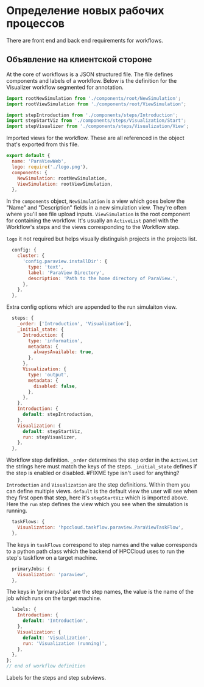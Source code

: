 # Определение новых рабочих процессов

There are front end and back end requirements for workflows.

## Объявление на клиентской стороне

At the core of workflows is a JSON structured file. The file defines components and labels of a workflow. Below is the definition for the Visualizer workflow segmented for annotation.

```js
import rootNewSimulation from './components/root/NewSimulation';
import rootViewSimulation from './components/root/ViewSimulation';

import stepIntroduction from './components/steps/Introduction';
import stepStartViz from './components/steps/Visualization/Start';
import stepVisualizer from './components/steps/Visualization/View';
```

Imported views for the workflow. These are all referenced in the object that's exported from this file.

```js
export default {
  name: 'ParaViewWeb',
  logo: require('./logo.png'),
  components: {
    NewSimulation: rootNewSimulation,
    ViewSimulation: rootViewSimulation,
  },
```

In the `components` object, `NewSimulation` is a view which goes below the "Name" and "Description" fields in a new simulation view. They're often where you'll see file upload inputs. `ViewSimulation` is the root component for containing the workflow. It's usually an `ActiveList` panel with the Workflow's steps and the views corresponding to the Workflow step.

`logo` it not required but helps visually distinguish projects in the projects list.

```js
  config: {
    cluster: {
      'config.paraview.installDir': {
        type: 'text',
        label: 'ParaView Directory',
        description: 'Path to the home directory of ParaView.',
      },
    },
  },
```

Extra config options which are appended to the run simulaiton view.

```js
  steps: {
    _order: ['Introduction', 'Visualization'],
    _initial_state: {
      Introduction: {
        type: 'information',
        metadata: {
          alwaysAvailable: true,
        },
      },
      Visualization: {
        type: 'output',
        metadata: {
          disabled: false,
        },
      },
    },
    Introduction: {
      default: stepIntroduction,
    },
    Visualization: {
      default: stepStartViz,
      run: stepVisualizer,
    },
  },
```

Workflow step definition. `_order` determines the step order in the `ActiveList` the strings here must match the keys of the steps. `_initial_state` defines if the step is enabled or disabled. #FIXME type isn't used for anything?

`Introduction` and `Visualization` are the step definitions. Within them you can define multiple views. `default` is the default view the user will see when they first open that step, here it's `stepStartViz` which is imported above. Here the `run` step defines the view which you see when the simulation is running.

```js
  taskFlows: {
    Visualization: 'hpccloud.taskflow.paraview.ParaViewTaskFlow',
  },
```

The keys in `taskFlows` correspond to step names and the value corresponds to a python path class which the backend of HPCCloud uses to run the step's taskflow on a target machine.

```js
  primaryJobs: {
    Visualization: 'paraview',
  },
```

The keys in 'primaryJobs' are the step names, the value is the name of the job which runs on the target machine.

```js
  labels: {
    Introduction: {
      default: 'Introduction',
    },
    Visualization: {
      default: 'Visualization',
      run: 'Visualization (running)',
    },
  },
};
// end of workflow definition
```

Labels for the steps and step subviews.
